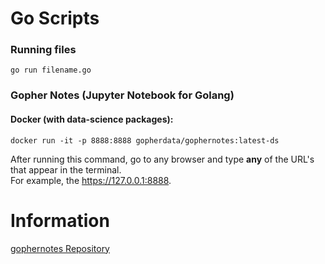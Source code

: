# Go Scripts  

### Running files  

```
go run filename.go
```  

### Gopher Notes (Jupyter Notebook for Golang)  

#### Docker (with data-science packages):  

```
docker run -it -p 8888:8888 gopherdata/gophernotes:latest-ds
```
After running this command, go to any browser and type **any** of the URL's that appear in the terminal.  
For example, the https://127.0.0.1:8888.  

# Information  
[gophernotes Repository](https://github.com/gopherdata/gophernotes)
